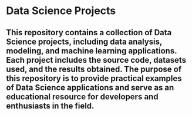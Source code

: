 # Data Science Projects
## This repository contains a collection of Data Science projects, including data analysis, modeling, and machine learning applications. Each project includes the source code, datasets used, and the results obtained. The purpose of this repository is to provide practical examples of Data Science applications and serve as an educational resource for developers and enthusiasts in the field.
